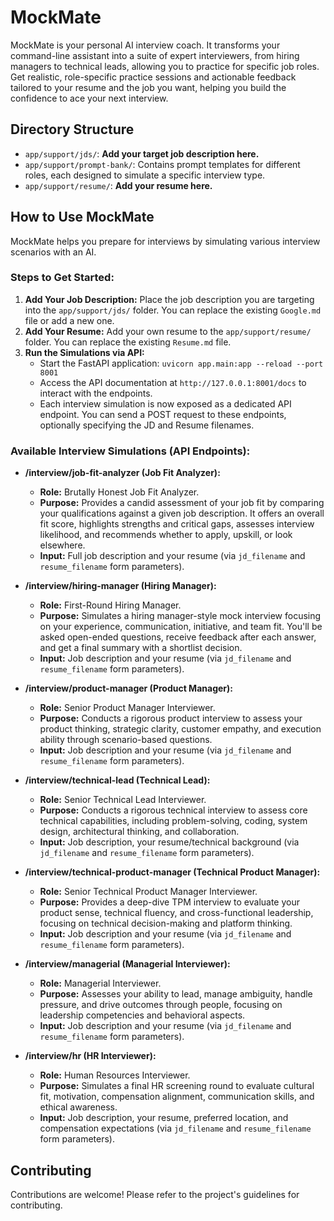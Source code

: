 # MockMate

MockMate is your personal AI interview coach. It transforms your command-line assistant into a suite of expert interviewers, from hiring managers to technical leads, allowing you to practice for specific job roles. Get realistic, role-specific practice sessions and actionable feedback tailored to your resume and the job you want, helping you build the confidence to ace your next interview.

## Directory Structure

- `app/support/jds/`: **Add your target job description here.**
- `app/support/prompt-bank/`: Contains prompt templates for different roles, each designed to simulate a specific interview type.
- `app/support/resume/`: **Add your resume here.**

## How to Use MockMate

MockMate helps you prepare for interviews by simulating various interview scenarios with an AI.

### Steps to Get Started:

1.  **Add Your Job Description:** Place the job description you are targeting into the `app/support/jds/` folder. You can replace the existing `Google.md` file or add a new one.
2.  **Add Your Resume:** Add your own resume to the `app/support/resume/` folder. You can replace the existing `Resume.md` file.
3.  **Run the Simulations via API:**
    *   Start the FastAPI application: `uvicorn app.main:app --reload --port 8001`
    *   Access the API documentation at `http://127.0.0.1:8001/docs` to interact with the endpoints.
    *   Each interview simulation is now exposed as a dedicated API endpoint. You can send a POST request to these endpoints, optionally specifying the JD and Resume filenames.

### Available Interview Simulations (API Endpoints):

-   **/interview/job-fit-analyzer (Job Fit Analyzer):**
    *   **Role:** Brutally Honest Job Fit Analyzer.
    *   **Purpose:** Provides a candid assessment of your job fit by comparing your qualifications against a given job description. It offers an overall fit score, highlights strengths and critical gaps, assesses interview likelihood, and recommends whether to apply, upskill, or look elsewhere.
    *   **Input:** Full job description and your resume (via `jd_filename` and `resume_filename` form parameters).

-   **/interview/hiring-manager (Hiring Manager):**
    *   **Role:** First-Round Hiring Manager.
    *   **Purpose:** Simulates a hiring manager-style mock interview focusing on your experience, communication, initiative, and team fit. You'll be asked open-ended questions, receive feedback after each answer, and get a final summary with a shortlist decision.
    *   **Input:** Job description and your resume (via `jd_filename` and `resume_filename` form parameters).

-   **/interview/product-manager (Product Manager):**
    *   **Role:** Senior Product Manager Interviewer.
    *   **Purpose:** Conducts a rigorous product interview to assess your product thinking, strategic clarity, customer empathy, and execution ability through scenario-based questions.
    *   **Input:** Job description and your resume (via `jd_filename` and `resume_filename` form parameters).

-   **/interview/technical-lead (Technical Lead):**
    *   **Role:** Senior Technical Lead Interviewer.
    *   **Purpose:** Conducts a rigorous technical interview to assess core technical capabilities, including problem-solving, coding, system design, architectural thinking, and collaboration.
    *   **Input:** Job description, your resume/technical background (via `jd_filename` and `resume_filename` form parameters).

-   **/interview/technical-product-manager (Technical Product Manager):**
    *   **Role:** Senior Technical Product Manager Interviewer.
    *   **Purpose:** Provides a deep-dive TPM interview to evaluate your product sense, technical fluency, and cross-functional leadership, focusing on technical decision-making and platform thinking.
    *   **Input:** Job description and your resume (via `jd_filename` and `resume_filename` form parameters).

-   **/interview/managerial (Managerial Interviewer):**
    *   **Role:** Managerial Interviewer.
    *   **Purpose:** Assesses your ability to lead, manage ambiguity, handle pressure, and drive outcomes through people, focusing on leadership competencies and behavioral aspects.
    *   **Input:** Job description and your resume (via `jd_filename` and `resume_filename` form parameters).

-   **/interview/hr (HR Interviewer):**
    *   **Role:** Human Resources Interviewer.
    *   **Purpose:** Simulates a final HR screening round to evaluate cultural fit, motivation, compensation alignment, communication skills, and ethical awareness.
    *   **Input:** Job description, your resume, preferred location, and compensation expectations (via `jd_filename` and `resume_filename` form parameters).

## Contributing

Contributions are welcome! Please refer to the project's guidelines for contributing.
